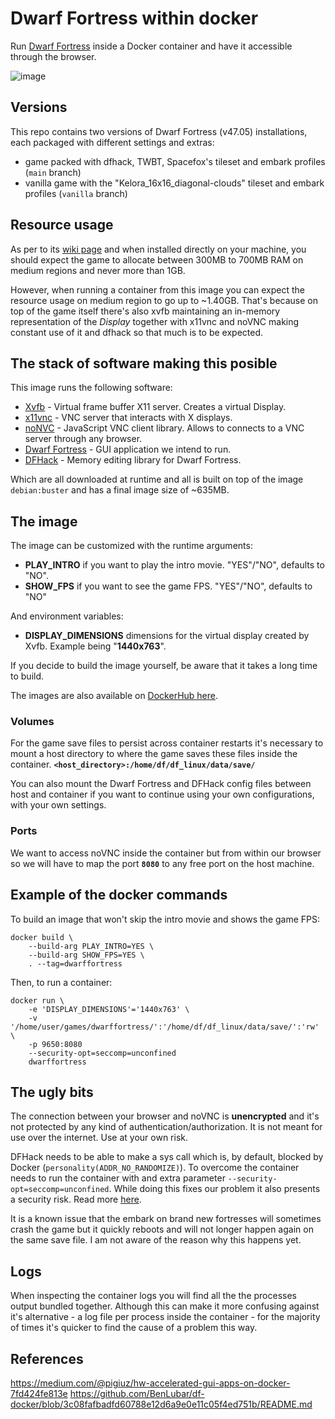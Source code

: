 # Dwarf Fortress within docker

Run [Dwarf Fortress](https://www.bay12games.com/dwarves/) inside a Docker container and have it accessible through the browser.

![image](https://user-images.githubusercontent.com/26963810/143337607-babd5779-b1e5-4eed-96fc-b3e16beba00a.png)

## Versions

This repo contains two versions of Dwarf Fortress (v47.05) installations, each packaged with different settings and extras:
 - game packed with dfhack, TWBT, Spacefox's tileset and embark profiles (`main` branch)
 - vanilla game with the "Kelora_16x16_diagonal-clouds" tileset and embark profiles (`vanilla` branch)

## Resource usage

As per to its [wiki page](https://www.dwarffortresswiki.org/index.php/DF2014:System_requirements#RAM) and when installed directly on your machine, you should expect the game to allocate between 300MB to 700MB RAM on medium regions and never more than 1GB.

However, when running a container from this image you can expect the resource usage on medium region to go up to ~1.40GB. That's because on top of the game itself there's also xvfb maintaining an in-memory representation of the _Display_ together with x11vnc and noVNC making constant use of it and dfhack so that much is to be expected.

## The stack of software making this posible

This image runs the following software:
- [Xvfb](https://www.x.org/releases/X11R7.6/doc/man/man1/Xvfb.1.xhtml) - Virtual frame buffer X11 server. Creates a virtual Display.
- [x11vnc](https://wiki.archlinux.org/title/X11vnc) - VNC server that interacts with X displays.
- [noNVC](https://novnc.com/info.html) - JavaScript VNC client library. Allows to connects to a VNC server through any browser.
- [Dwarf Fortress](https://www.bay12games.com//dwarves/) - GUI application we intend to run.
- [DFHack](https://github.com/DFHack/dfhack) - Memory editing library for Dwarf Fortress.

Which are all downloaded at runtime and all is built on top of the image `debian:buster` and has a final image size of ~635MB.

## The image

The image can be customized with the runtime arguments:
 - **PLAY_INTRO** if you want to play the intro movie. "YES"/"NO", defaults to "NO".
 - **SHOW_FPS** if you want to see the game FPS. "YES"/"NO", defaults to "NO"

And environment variables:
 - **DISPLAY_DIMENSIONS** dimensions for the virtual display created by Xvfb. Example being "**1440x763**".

If you decide to build the image yourself, be aware that it takes a long time to build.

The images are also available on [DockerHub here](https://hub.docker.com/r/ricosorio/dwarffortress/).

### Volumes

For the game save files to persist across container restarts it's necessary to mount a host directory to where the game saves these files inside the container.
**`<host_directory>:/home/df/df_linux/data/save/`**

You can also mount the Dwarf Fortress and DFHack config files between host and container if you want to continue using your own configurations, with your own settings.

### Ports

We want to access noVNC inside the container but from within our browser so we will have to map the port **`8080`** to any free port on the host machine.

## Example of the docker commands

To build an image that won't skip the intro movie and shows the game FPS:
```
docker build \
    --build-arg PLAY_INTRO=YES \
    --build-arg SHOW_FPS=YES \
    . --tag=dwarffortress
```

Then, to run a container:
```
docker run \
    -e 'DISPLAY_DIMENSIONS'='1440x763' \
    -v '/home/user/games/dwarffortress/':'/home/df/df_linux/data/save/':'rw' \
    -p 9650:8080
    --security-opt=seccomp=unconfined
    dwarffortress
```

## The ugly bits

The connection between your browser and noVNC is **unencrypted** and it's not protected by any kind of authentication/authorization. It is not meant for use over the internet. Use at your own risk.

DFHack needs to be able to make a sys call which is, by default, blocked by Docker (`personality(ADDR_NO_RANDOMIZE)`). To overcome the container needs to run the container with and extra parameter `--security-opt=seccomp=unconfined`. While doing this fixes our problem it also presents a security risk. Read more [here](https://docs.docker.com/engine/security/seccomp/).

It is a known issue that the embark on brand new fortresses will sometimes crash the game but it quickly reboots and will not longer happen again on the same save file. I am not aware of the reason why this happens yet.

## Logs

When inspecting the container logs you will find all the the processes output bundled together. Although this can make it more confusing against it's alternative - a log file per process inside the container - for the majority of times it's quicker to find the cause of a problem this way.

## References

https://medium.com/@pigiuz/hw-accelerated-gui-apps-on-docker-7fd424fe813e
https://github.com/BenLubar/df-docker/blob/3c08fafbadfd60788e12d6a9e0e11c05f4ed751b/README.md